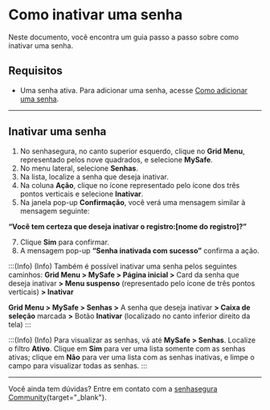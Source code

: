 # Como inativar uma senha

Neste documento, você encontra um guia passo a passo sobre como inativar uma senha.

## Requisitos

* Uma senha ativa. Para adicionar uma senha, acesse [Como adicionar uma senha](/v3-33/docs/pt/mysafe-passwords-add).

***

## Inativar uma senha

1. No senhasegura, no canto superior esquerdo, clique no **Grid Menu**, representado pelos nove quadrados, e selecione **MySafe**.
2. No menu lateral, selecione **Senhas**.
3. Na lista, localize a senha que deseja inativar.
4. Na coluna **Ação**, clique no ícone representado pelo ícone dos três pontos verticais e selecione **Inativar**.
6. Na janela pop-up **Confirmação**, você verá uma mensagem similar à mensagem seguinte: 

**“Você tem certeza que deseja inativar o registro:[nome do registro]?”**

7. Clique **Sim** para confirmar.
8. A mensagem pop-up **“Senha inativada com sucesso”** confirma a ação. 


:::(Info) (Info)
Também é possível inativar uma senha pelos seguintes caminhos:
**Grid Menu > MySafe > Página inicial >** Card da senha que deseja inativar **> Menu suspenso** (representado pelo ícone de três pontos verticais) **> Inativar**

**Grid Menu > MySafe > Senhas >** A senha que deseja inativar **> Caixa de seleção** marcada **>** Botão **Inativar** (localizado no canto inferior direito da tela)
:::

:::(Info) (Info)
Para visualizar as senhas, vá até **MySafe > Senhas**. Localize o filtro **Ativo**. Clique em **Sim** para ver uma lista somente com as senhas ativas; clique em **Não** para ver uma lista com as senhas inativas, e limpe o campo para visualizar todas as senhas.
:::
***



Você ainda tem dúvidas? Entre em contato com a  [senhasegura Community](https://community.senhasegura.io/){target="_blank"}.